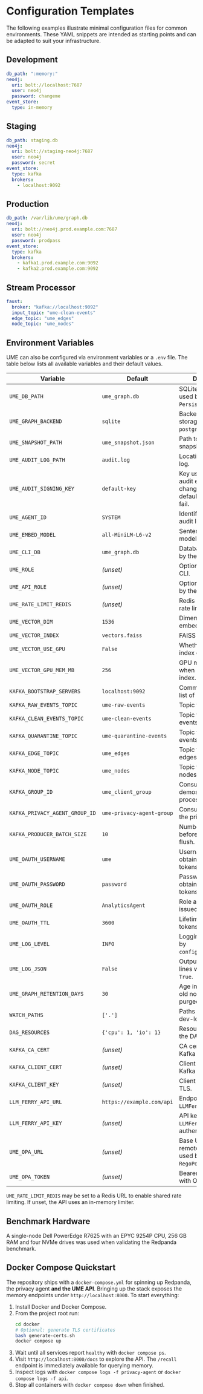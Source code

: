 # Configuration Templates

The following examples illustrate minimal configuration files for common environments.
These YAML snippets are intended as starting points and can be adapted to suit
your infrastructure.

## Development
```yaml
db_path: ":memory:"
neo4j:
  uri: bolt://localhost:7687
  user: neo4j
  password: changeme
event_store:
  type: in-memory
```

## Staging
```yaml
db_path: staging.db
neo4j:
  uri: bolt://staging-neo4j:7687
  user: neo4j
  password: secret
event_store:
  type: kafka
  brokers:
    - localhost:9092
```

## Production
```yaml
db_path: /var/lib/ume/graph.db
neo4j:
  uri: bolt://neo4j.prod.example.com:7687
  user: neo4j
  password: prodpass
event_store:
  type: kafka
  brokers:
    - kafka1.prod.example.com:9092
    - kafka2.prod.example.com:9092
```

## Stream Processor
```yaml
faust:
  broker: "kafka://localhost:9092"
  input_topic: "ume-clean-events"
  edge_topic: "ume_edges"
  node_topic: "ume_nodes"
```

## Environment Variables

UME can also be configured via environment variables or a `.env` file. The table
below lists all available variables and their default values.

| Variable | Default | Description |
| --- | --- | --- |
| `UME_DB_PATH` | `ume_graph.db` | SQLite database used by `PersistentGraph`. |
| `UME_GRAPH_BACKEND` | `sqlite` | Backend for graph storage (`sqlite`, `postgres`, or `redis`). |
| `UME_SNAPSHOT_PATH` | `ume_snapshot.json` | Path to graph snapshot file. |
| `UME_AUDIT_LOG_PATH` | `audit.log` | Location of the audit log. |
| `UME_AUDIT_SIGNING_KEY` | `default-key` | Key used to sign audit entries. Must be changed from the default or startup will fail. |
| `UME_AGENT_ID` | `SYSTEM` | Identifier recorded in audit logs. |
| `UME_EMBED_MODEL` | `all-MiniLM-L6-v2` | SentenceTransformer model name. |
| `UME_CLI_DB` | `ume_graph.db` | Database path used by the CLI. |
| `UME_ROLE` | *(unset)* | Optional role for the CLI. |
| `UME_API_ROLE` | *(unset)* | Optional role applied by the API server. |
| `UME_RATE_LIMIT_REDIS` | *(unset)* | Redis URL for API rate limiting. |
| `UME_VECTOR_DIM` | `1536` | Dimension of embedding vectors. |
| `UME_VECTOR_INDEX` | `vectors.faiss` | FAISS index file path. |
| `UME_VECTOR_USE_GPU` | `False` | Whether to build the index on a GPU. |
| `UME_VECTOR_GPU_MEM_MB` | `256` | GPU memory used when building the index. |
| `KAFKA_BOOTSTRAP_SERVERS` | `localhost:9092` | Comma separated list of Kafka brokers. |
| `KAFKA_RAW_EVENTS_TOPIC` | `ume-raw-events` | Topic for raw events. |
| `KAFKA_CLEAN_EVENTS_TOPIC` | `ume-clean-events` | Topic for sanitized events. |
| `KAFKA_QUARANTINE_TOPIC` | `ume-quarantine-events` | Topic for rejected events. |
| `KAFKA_EDGE_TOPIC` | `ume_edges` | Topic for processed edges. |
| `KAFKA_NODE_TOPIC` | `ume_nodes` | Topic for processed nodes. |
| `KAFKA_GROUP_ID` | `ume_client_group` | Consumer group for demos and stream processors. |
| `KAFKA_PRIVACY_AGENT_GROUP_ID` | `ume-privacy-agent-group` | Consumer group for the privacy agent. |
| `KAFKA_PRODUCER_BATCH_SIZE` | `10` | Number of messages before producer flush. |
| `UME_OAUTH_USERNAME` | `ume` | Username for obtaining OAuth tokens. |
| `UME_OAUTH_PASSWORD` | `password` | Password for obtaining OAuth tokens. |
| `UME_OAUTH_ROLE` | `AnalyticsAgent` | Role assigned to issued tokens. |
| `UME_OAUTH_TTL` | `3600` | Lifetime of issued tokens in seconds. |
| `UME_LOG_LEVEL` | `INFO` | Logging level used by `configure_logging`. |
| `UME_LOG_JSON` | `False` | Output logs as JSON lines when set to `True`. |
| `UME_GRAPH_RETENTION_DAYS` | `30` | Age in days before old nodes/edges are purged. |
| `WATCH_PATHS` | `['.']` | Paths watched by the dev-log watcher. |
| `DAG_RESOURCES` | `{'cpu': 1, 'io': 1}` | Resource slots for the DAG service. |
| `KAFKA_CA_CERT` | *(unset)* | CA certificate for Kafka TLS. |
| `KAFKA_CLIENT_CERT` | *(unset)* | Client certificate for Kafka TLS. |
| `KAFKA_CLIENT_KEY` | *(unset)* | Client key for Kafka TLS. |
| `LLM_FERRY_API_URL` | `https://example.com/api` | Endpoint for the `LLMFerry` listener. |
| `LLM_FERRY_API_KEY` | *(unset)* | API key used by `LLMFerry` for authentication. |
| `UME_OPA_URL` | *(unset)* | Base URL of a remote OPA server used by `RegoPolicyEngine`. |
| `UME_OPA_TOKEN` | *(unset)* | Bearer token sent with OPA requests. |

`UME_RATE_LIMIT_REDIS` may be set to a Redis URL to enable shared rate limiting.
If unset, the API uses an in-memory limiter.

## Benchmark Hardware
A single-node Dell PowerEdge R7625 with an EPYC 9254P CPU, 256 GB RAM and four NVMe drives was used when validating the Redpanda benchmark.

## Docker Compose Quickstart

The repository ships with a `docker-compose.yml` for spinning up Redpanda,
the privacy agent **and the UME API**.  Bringing up the stack exposes the
memory endpoints under `http://localhost:8000`. To start everything:

1. Install Docker and Docker Compose.
2. From the project root run:
   ```bash
   cd docker
   # Optional: generate TLS certificates
   bash generate-certs.sh
   docker compose up
   ```
3. Wait until all services report `healthy` with `docker compose ps`.
4. Visit `http://localhost:8000/docs` to explore the API. The `/recall` endpoint
   is immediately available for querying memory.
5. Inspect logs with `docker compose logs -f privacy-agent` or
   `docker compose logs -f api`.
6. Stop all containers with `docker compose down` when finished.

